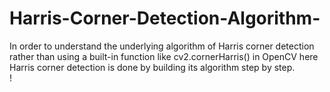 # Harris-Corner-Detection-Algorithm-
In order to understand the underlying algorithm of Harris corner detection rather than using a built-in function like cv2.cornerHarris() in OpenCV here Harris corner detection is done by building its algorithm step by step.  
! [ ](https://github.com/RathnamVR/Harris-Corner-Detection-Algorithm-/blob/main/harris.PNG)
